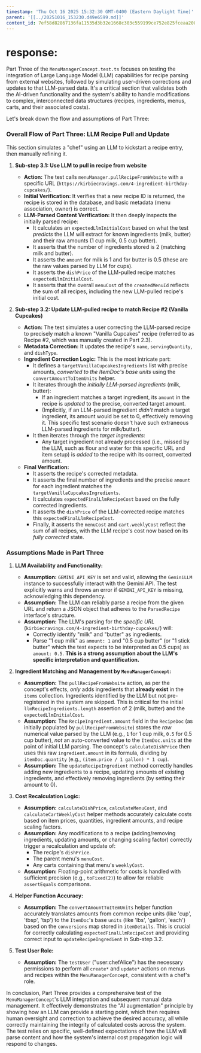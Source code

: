 ```yaml
---
timestamp: 'Thu Oct 16 2025 15:32:30 GMT-0400 (Eastern Daylight Time)'
parent: '[[../20251016_153230.d49e6599.md]]'
content_id: 7ef58d82867136fa11535d3b32e1668c303c559199ce752e825fceaa208f13a9
---
```


# response:

Part Three of the `MenuManagerConcept.test.ts` focuses on testing the integration of Large Language Model (LLM) capabilities for recipe parsing from external websites, followed by simulating user-driven corrections and updates to that LLM-parsed data. It's a critical section that validates both the AI-driven functionality and the system's ability to handle modifications to complex, interconnected data structures (recipes, ingredients, menus, carts, and their associated costs).

Let's break down the flow and assumptions of Part Three:

### Overall Flow of Part Three: LLM Recipe Pull and Update

This section simulates a "chef" using an LLM to kickstart a recipe entry, then manually refining it.

1. **Sub-step 3.1: Use LLM to pull in recipe from website**
   * **Action:** The test calls `menuManager.pullRecipeFromWebsite` with a specific URL (`https://kirbiecravings.com/4-ingredient-birthday-cupcakes/`).
   * **Initial Verification:** It verifies that a new recipe ID is returned, the recipe is stored in the database, and basic metadata (menu association, owner) is correct.
   * **LLM-Parsed Content Verification:** It then deeply inspects the initially parsed recipe:
     * It calculates an `expectedLlmInitialCost` based on what the test *predicts* the LLM will extract for known ingredients (milk, butter) and their raw amounts (1 cup milk, 0.5 cup butter).
     * It asserts that the number of ingredients stored is 2 (matching milk and butter).
     * It asserts the `amount` for milk is 1 and for butter is 0.5 (these are the raw values parsed by LLM for cups).
     * It asserts the `dishPrice` of the LLM-pulled recipe matches `expectedLlmInitialCost`.
     * It asserts that the overall `menuCost` of the `createdMenuId` reflects the sum of all recipes, including the new LLM-pulled recipe's initial cost.

2. **Sub-step 3.2: Update LLM-pulled recipe to match Recipe #2 (Vanilla Cupcakes)**
   * **Action:** The test simulates a user correcting the LLM-parsed recipe to precisely match a known "Vanilla Cupcakes" recipe (referred to as Recipe #2, which was manually created in Part 2.3).
   * **Metadata Correction:** It updates the recipe's `name`, `servingQuantity`, and `dishType`.
   * **Ingredient Correction Logic:** This is the most intricate part:
     * It defines a `targetVanillaCupcakesIngredients` list with precise amounts, *converted to the ItemDoc's base units* using the `convertAmountToItemUnits` helper.
     * It iterates through the *initially LLM-parsed ingredients* (milk, butter):
       * If an ingredient matches a target ingredient, its `amount` in the recipe is *updated* to the precise, converted target amount.
       * (Implicitly, if an LLM-parsed ingredient *didn't* match a target ingredient, its amount would be set to 0, effectively removing it. This specific test scenario doesn't have such extraneous LLM-parsed ingredients for milk/butter).
     * It then iterates through the *target ingredients*:
       * Any target ingredient not already processed (i.e., missed by the LLM, such as flour and water for this specific URL and item setup) is *added* to the recipe with its correct, converted amount.
   * **Final Verification:**
     * It asserts the recipe's corrected metadata.
     * It asserts the final number of ingredients and the precise `amount` for each ingredient matches the `targetVanillaCupcakesIngredients`.
     * It calculates `expectedFinalLlmRecipeCost` based on the fully corrected ingredients.
     * It asserts the `dishPrice` of the LLM-corrected recipe matches this `expectedFinalLlmRecipeCost`.
     * Finally, it asserts the `menuCost` and `cart.weeklyCost` reflect the sum of all recipes, with the LLM recipe's cost now based on its *fully corrected* state.

### Assumptions Made in Part Three

1. **LLM Availability and Functionality:**
   * **Assumption:** `GEMINI_API_KEY` is set and valid, allowing the `GeminiLLM` instance to successfully interact with the Gemini API. The test explicitly warns and throws an error if `GEMINI_API_KEY` is missing, acknowledging this dependency.
   * **Assumption:** The LLM can reliably parse a recipe from the given URL and return a JSON object that adheres to the `ParsedRecipe` interface's structure.
   * **Assumption:** The LLM's parsing for the *specific URL* (`kirbiecravings.com/4-ingredient-birthday-cupcakes/`) will:
     * Correctly identify "milk" and "butter" as ingredients.
     * Parse "1 cup milk" as `amount: 1` and "0.5 cup butter" (or "1 stick butter" which the test expects to be interpreted as 0.5 cups) as `amount: 0.5`. **This is a strong assumption about the LLM's specific interpretation and quantification.**

2. **Ingredient Matching and Management by `MenuManagerConcept`:**
   * **Assumption:** The `pullRecipeFromWebsite` action, as per the concept's effects, *only* adds ingredients that **already exist** in the `items` collection. Ingredients identified by the LLM but not pre-registered in the system are skipped. This is critical for the initial `llmRecipeIngredients.length` assertion of 2 (milk, butter) and the `expectedLlmInitialCost`.
   * **Assumption:** The `RecipeIngredient.amount` field in the `RecipeDoc` (as initially populated by `pullRecipeFromWebsite`) stores the *raw* numerical value parsed by the LLM (e.g., `1` for 1 cup milk, `0.5` for 0.5 cup butter), *not* an auto-converted value to the `ItemDoc.units` at the point of initial LLM parsing. The concept's `calculateDishPrice` then uses this raw `ingredient.amount` in its formula, dividing by `itemDoc.quantity` (e.g., `(item.price / 1 gallon) * 1 cup`).
   * **Assumption:** The `updateRecipeIngredient` method correctly handles adding new ingredients to a recipe, updating amounts of existing ingredients, and effectively removing ingredients (by setting their amount to 0).

3. **Cost Recalculation Logic:**
   * **Assumption:** `calculateDishPrice`, `calculateMenuCost`, and `calculateCartWeeklyCost` helper methods accurately calculate costs based on item prices, quantities, ingredient amounts, and recipe scaling factors.
   * **Assumption:** Any modifications to a recipe (adding/removing ingredients, updating amounts, or changing scaling factor) correctly trigger a recalculation and update of:
     * The recipe's `dishPrice`.
     * The parent menu's `menuCost`.
     * Any carts containing that menu's `weeklyCost`.
   * **Assumption:** Floating-point arithmetic for costs is handled with sufficient precision (e.g., `toFixed(2)`) to allow for reliable `assertEquals` comparisons.

4. **Helper Function Accuracy:**
   * **Assumption:** The `convertAmountToItemUnits` helper function accurately translates amounts from common recipe units (like 'cup', 'tbsp', 'tsp') to the `ItemDoc`'s base `units` (like 'lbs', 'gallon', 'each') based on the `conversions` map stored in `itemDetails`. This is crucial for correctly calculating `expectedFinalLlmRecipeCost` and providing correct input to `updateRecipeIngredient` in Sub-step 3.2.

5. **Test User Role:**
   * **Assumption:** The `testUser` ("user:chefAlice") has the necessary permissions to perform all `create*` and `update*` actions on menus and recipes within the `MenuManagerConcept`, consistent with a chef's role.

In conclusion, Part Three provides a comprehensive test of the `MenuManagerConcept`'s LLM integration and subsequent manual data management. It effectively demonstrates the "AI augmentation" principle by showing how an LLM can provide a starting point, which then requires human oversight and correction to achieve the desired accuracy, all while correctly maintaining the integrity of calculated costs across the system. The test relies on specific, well-defined expectations of how the LLM will parse content and how the system's internal cost propagation logic will respond to changes.

